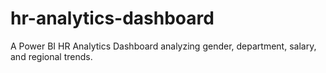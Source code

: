 # hr-analytics-dashboard
A Power BI HR Analytics Dashboard analyzing gender, department, salary, and regional trends.
